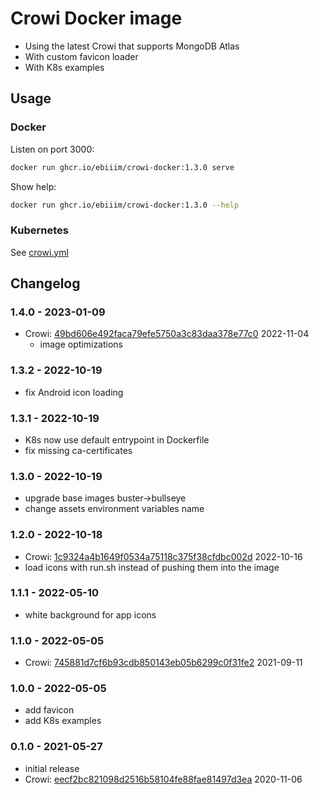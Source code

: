 # Crowi Docker image

- Using the latest Crowi that supports MongoDB Atlas
- With custom favicon loader
- With K8s examples

## Usage

### Docker

Listen on port 3000:

```sh
docker run ghcr.io/ebiiim/crowi-docker:1.3.0 serve
```

Show help:

```sh
docker run ghcr.io/ebiiim/crowi-docker:1.3.0 --help
```

### Kubernetes

See [crowi.yml](k8s/crowi.yml)

## Changelog

### 1.4.0 - 2023-01-09

- Crowi: [49bd606e492faca79efe5750a3c83daa378e77c0](https://github.com/crowi/crowi/tree/49bd606e492faca79efe5750a3c83daa378e77c0) 2022-11-04
  - image optimizations

### 1.3.2 - 2022-10-19

- fix Android icon loading

### 1.3.1 - 2022-10-19

- K8s now use default entrypoint in Dockerfile
- fix missing ca-certificates

### 1.3.0 - 2022-10-19

- upgrade base images buster->bullseye
- change assets environment variables name

### 1.2.0 - 2022-10-18

- Crowi: [1c9324a4b1649f0534a75118c375f38cfdbc002d](https://github.com/crowi/crowi/tree/1c9324a4b1649f0534a75118c375f38cfdbc002d) 2022-10-16
- load icons with run.sh instead of pushing them into the image

### 1.1.1 - 2022-05-10

- white background for app icons

### 1.1.0 - 2022-05-05

- Crowi: [745881d7cf6b93cdb850143eb05b6299c0f31fe2](https://github.com/crowi/crowi/tree/745881d7cf6b93cdb850143eb05b6299c0f31fe2) 2021-09-11

### 1.0.0 - 2022-05-05

- add favicon
- add K8s examples

### 0.1.0 - 2021-05-27

- initial release
- Crowi: [eecf2bc821098d2516b58104fe88fae81497d3ea](https://github.com/crowi/crowi/tree/eecf2bc821098d2516b58104fe88fae81497d3ea) 2020-11-06
